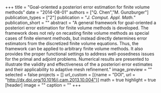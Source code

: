 +++
title = "Goal-oriented a posteriori error estimation for finite volume methods"
date = "2014-08-01"
authors = ["Q. Chen","M. Gunzburger"]
publication_types = ["2"]
publication = "_J. Comput. Appl. Math._"
publication_short = ""
abstract = "A general framework for goal-oriented a posteriori error estimation for finite volume methods is developed. The framework does not rely on recasting finite volume methods as special cases of finite element methods, but instead directly determines error estimators from the discretized finite volume equations. Thus, the framework can be applied to arbitrary finite volume methods. It also provides the proper functional settings to address well-posedness issues for the primal and adjoint problems. Numerical results are presented to illustrate the validity and effectiveness of the a posteriori error estimates and their applicability to adaptive mesh refinement."
image_preview = ""
selected = false
projects = []
url_custom = [{name = "DOI", url = "http://dx.doi.org/10.1016/j.cam.2013.10.004"}]
math = true
highlight = true
[header]
image = ""
caption = ""
+++

